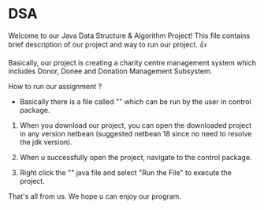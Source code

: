 # DSA
Welcome to our Java Data Structure & Algorithm Project! This file contains brief description of our project and way to run our project. 👍

Basically, our project is creating a charity centre management system which includes Donor, Donee and Donation Management Subsystem. 

How to run our assignment ?
- Basically there is a file called "" which can be run by the user in control package.

1. When you download our project, you can open the downloaded project in any version netbean (suggested netbean 18 since no need to resolve the jdk version).

2. When u successfully open the project, navigate to the control package.
   
3. Right click the "" java file and select "Run the File" to execute the project.

That's all from us. We hope u can enjoy our program. 
